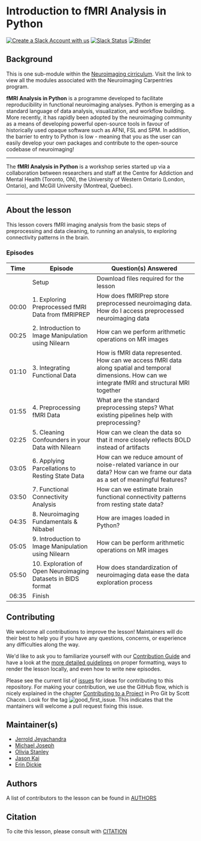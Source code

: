 # Introduction to fMRI Analysis in Python

[![Create a Slack Account with us](https://img.shields.io/badge/Create_Slack_Account-The_Carpentries-071159.svg)](https://swc-slack-invite.herokuapp.com/)
[![Slack Status](https://img.shields.io/badge/Slack_Channel-neuroimaging-E01563.svg)](https://swcarpentry.slack.com/messages/CCJBHKCHZ)
[![Binder](https://mybinder.org/badge_logo.svg)](https://mybinder.org/v2/gh/carpentries-incubator/SDC-BIDS-fMRI/gh-pages)

## Background

This is one sub-module within the [Neuroimaging cirriculum][neuro_cirriculum]. Visit the link to view all the modules associated with the Neuroimaging Carpentries program.

**fMRI Analysis in Python** is a programme developed to facilitate reproducibility in functional neuroimaging analyses. Python is emerging as a standard language of data analysis, visualization, and workflow building. More recently, it has rapidly been adopted by the neuroimaging community as a means of developing powerful open-source tools in favour of historically used opaque software such as AFNI, FSL and SPM. In addition, the barrier to entry to Python is low - meaning that you as the user can easily develop your own packages and contribute to the open-source codebase of neuroimaging!


***

The **fMRI Analysis in Python** is a workshop series started up via a collaboration between researchers and staff at the Centre for Addiction and Mental Health (Toronto, ON), the University of Western Ontario (London, Ontario), and McGill University (Montreal, Quebec).

***

## About the lesson

This lesson covers fMRI imaging analysis from the basic steps of preprocessing and data cleaning, to running an analysis, to exploring connectivity patterns in the brain.

### Episodes

| Time | Episode | Question(s) Answered |
| ---  | ---     | ---                  |
||Setup|Download files required for the lesson|
| 00:00 | 1. Exploring Preprocessed fMRI Data from fMRIPREP            | How does fMRIPrep store preprocessed neuroimaging data. How do I access preprocessed neuroimaging data                                                 |
| 00:25 | 2. Introduction to Image Manipulation using Nilearn          | How can we perform arithmetic operations on MR images                                                                                                  |
| 01:10 | 3. Integrating Functional Data                               | How is fMRI data represented. How can we access fMRI data along spatial and temporal dimensions. How can we integrate fMRI and structural MRI together |
| 01:55 | 4. Preprocessing fMRI Data                                   | What are the standard preprocessing steps? What existing pipelines help with preprocessing?                                                            |
| 02:25 | 5. Cleaning Confounders in your Data with Nilearn            | How can we clean the data so that it more closely reflects BOLD instead of artifacts                                                                   |
| 03:05 | 6. Applying Parcellations to Resting State Data              | How can we reduce amount of noise-related variance in our data? How can we frame our data as a set of meaningful features?                             |
| 03:50 | 7. Functional Connectivity Analysis                          | How can we estimate brain functional connectivity patterns from resting state data?                                                                    |
| 04:35 | 8. Neuroimaging Fundamentals & Nibabel                       | How are images loaded in Python?                                                                                                                       |
| 05:05 | 9. Introduction to Image Manipulation using Nilearn          | How can be perform arithmetic operations on MR images                                                                                                  |
| 05:50 | 10. Exploration of Open Neuroimaging Datasets in BIDS format | How does standardization of neuroimaging data ease the data exploration process                                                                        |
|06:35|Finish||
 

## Contributing

We welcome all contributions to improve the lesson! Maintainers will do their best to help you if you have any
questions, concerns, or experience any difficulties along the way.

We'd like to ask you to familiarize yourself with our [Contribution Guide](CONTRIBUTING.md) and have a look at
the [more detailed guidelines][lesson-example] on proper formatting, ways to render the lesson locally, and even
how to write new episodes.

Please see the current list of [issues](https://github.com/carpentries-incubator/SDC-BIDS-fMRI/issues) for ideas for contributing to this
repository. For making your contribution, we use the GitHub flow, which is
nicely explained in the chapter [Contributing to a Project](http://git-scm.com/book/en/v2/GitHub-Contributing-to-a-Project) in Pro Git
by Scott Chacon.
Look for the tag ![good_first_issue](https://img.shields.io/badge/-good%20first%20issue-gold.svg). This indicates that the mantainers will welcome a pull request fixing this issue.


## Maintainer(s)

* [Jerrold Jeyachandra][jerrold_jeyachandra]
* [Michael Joseph][michael_joseph]
* [Olivia Stanley][olivia_stanley]
* [Jason Kai][jason_kai]
* [Erin Dickie][erin_dickie]

## Authors

A list of contributors to the lesson can be found in [AUTHORS](AUTHORS)

## Citation

To cite this lesson, please consult with [CITATION](CITATION)

[lesson-example]: https://carpentries.github.io/lesson-example
[jerrold_jeyachandra]: https://github.com/jerdra
[olivia_stanley]: https://github.com/ostanley
[michael_joseph]: https://github.com/josephmje
[jason_kai]: https://github.com/kaitj
[erin_dickie]: https://github.com/edickie
[neuro_cirriculum]: https://carpentries.org/community-lessons/#neuroimaging
